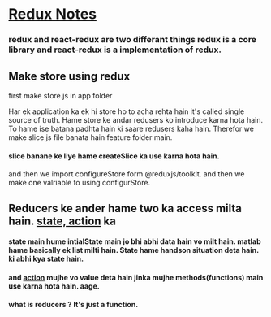 # <ins> Redux Notes</ins>

### redux and react-redux are two differant things redux is a core library and react-redux is a implementation of redux.

## Make store using redux 

first make store.js in app folder 

 Har ek application ka ek hi store ho to acha rehta hain it's called single source of truth.
 Hame store ke andar redusers ko introduce karna hota hain. To hame ise batana padhta hain ki saare 
 redusers kaha hain.
 Therefor we make slice.js file banata hain feature folder main.

 #### slice banane ke liye hame createSlice ka use karna hota hain.

and then we import configureStore form @reduxjs/toolkit.
and then we make one valriable to using configurStore.

## Reducers ke ander hame two ka access milta hain. <ins>state, action</ins> ka
#### state main hume intialState main jo bhi abhi data hain vo milt hain. matlab hame basically ek list milti hain. State hame handson situation deta hain. ki abhi kya state hain. 


  #### and <ins>action</ins> mujhe vo value deta hain jinka mujhe methods(functions) main use karna hota hain. aage.

#### what is reducers ? It's just a function.